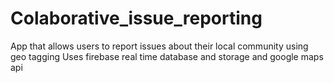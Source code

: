 # Colaborative_issue_reporting
App that allows users to report issues about their local community using geo tagging
Uses firebase real time database and storage and google maps api
